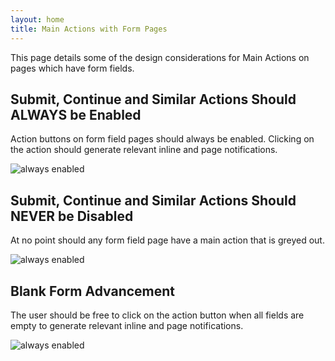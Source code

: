 ```yaml
---
layout: home
title: Main Actions with Form Pages
---
```


This page details some of the design considerations for Main Actions on pages which have form fields.

## Submit, Continue and Similar Actions Should **ALWAYS** be Enabled

Action buttons on form field pages should always be enabled. Clicking on the action should generate relevant inline and page notifications.

![always enabled](assets/ux/action_forms/blank_form_advancement.png)

## Submit, Continue and Similar Actions Should NEVER be Disabled

At no point should any form field page have a main action that is greyed out.

![always enabled](assets/ux/action_forms/always_enabled.png)

## Blank Form Advancement

The user should be free to click on the action button when all fields are empty to generate relevant inline and page notifications.

![always enabled](assets/ux/action_forms/never_disabled.png)